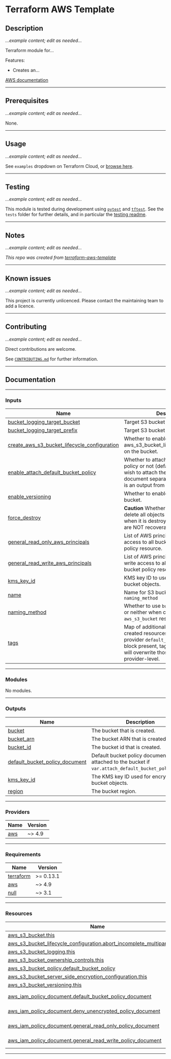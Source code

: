 # Terraform AWS Template

## Description

*...example content; edit as needed...*

Terraform module for...

Features:

 - Creates an...

[AWS documentation](https://docs.aws.amazon.com...)

----
## Prerequisites

*...example content; edit as needed...*

None.

----
## Usage

*...example content; edit as needed...*

See `examples` dropdown on Terraform Cloud, or [browse here](/examples/).

----
## Testing

*...example content; edit as needed...*

This module is tested during development using [`pytest`](https://docs.pytest.org/en/7.2.x/) and [`tftest`](https://pypi.org/project/tftest/). See the `tests` folder for further details, and in particular the [testing readme](./tests/README.md).

----
## Notes

*...example content; edit as needed...*

*This repo was created from [terraform-aws-template](https://github.com/cloudandthings/terraform-aws-template)*


----
## Known issues

*...example content; edit as needed...*

This project is currently unlicenced. Please contact the maintaining team to add a licence.

----
## Contributing

*...example content; edit as needed...*

Direct contributions are welcome.

See [`CONTRIBUTING.md`](./.github/CONTRIBUTING.md) for further information.

<!-- BEGIN_TF_DOCS -->
----
## Documentation

----
### Inputs

| Name | Description | Type | Default | Required |
|------|-------------|------|---------|:--------:|
| <a name="input_bucket_logging_target_bucket"></a> [bucket\_logging\_target\_bucket](#input\_bucket\_logging\_target\_bucket) | Target S3 bucket name for logging. | `string` | `""` | no |
| <a name="input_bucket_logging_target_prefix"></a> [bucket\_logging\_target\_prefix](#input\_bucket\_logging\_target\_prefix) | Target S3 bucket prefix for logging. | `string` | `""` | no |
| <a name="input_create_aws_s3_bucket_lifecycle_configuration"></a> [create\_aws\_s3\_bucket\_lifecycle\_configuration](#input\_create\_aws\_s3\_bucket\_lifecycle\_configuration) | Whether to enable the default aws\_s3\_bucket\_lifecycle\_configuration on the bucket. | `bool` | `true` | no |
| <a name="input_enable_attach_default_bucket_policy"></a> [enable\_attach\_default\_bucket\_policy](#input\_enable\_attach\_default\_bucket\_policy) | Whether to attach the default bucket policy or not (default=true). You may wish to attach the bucket policy document separately, in which case it is an output from this module. | `bool` | `true` | no |
| <a name="input_enable_versioning"></a> [enable\_versioning](#input\_enable\_versioning) | Whether to enable versioning on the bucket. | `bool` | `true` | no |
| <a name="input_force_destroy"></a> [force\_destroy](#input\_force\_destroy) | **Caution** Whether to automatically delete all objects from the bucket when it is destroyed. These objects are NOT recoverable. | `bool` | `false` | no |
| <a name="input_general_read_only_aws_principals"></a> [general\_read\_only\_aws\_principals](#input\_general\_read\_only\_aws\_principals) | List of AWS principals to give read access to all bucket objects via bucket policy resource. | `list(string)` | `[]` | no |
| <a name="input_general_read_write_aws_principals"></a> [general\_read\_write\_aws\_principals](#input\_general\_read\_write\_aws\_principals) | List of AWS principals to give read and write access to all bucket objects via bucket policy resource. | `list(string)` | `[]` | no |
| <a name="input_kms_key_id"></a> [kms\_key\_id](#input\_kms\_key\_id) | KMS key ID to use for encrypting bucket objects. | `string` | `null` | no |
| <a name="input_name"></a> [name](#input\_name) | Name for S3 bucket. Also see `naming_method` | `string` | `null` | no |
| <a name="input_naming_method"></a> [naming\_method](#input\_naming\_method) | Whether to use `bucket`, `bucket_prefix` or neither when creating the `aws_s3_bucket` resource. | `string` | `"BUCKET"` | no |
| <a name="input_tags"></a> [tags](#input\_tags) | Map of additional tags to assign to created resources. If configured with a provider `default_tags` configuration block present, tags with matching keys will overwrite those defined at the provider-level. | `map(string)` | `{}` | no |

----
### Modules

No modules.

----
### Outputs

| Name | Description |
|------|-------------|
| <a name="output_bucket"></a> [bucket](#output\_bucket) | The bucket that is created. |
| <a name="output_bucket_arn"></a> [bucket\_arn](#output\_bucket\_arn) | The bucket ARN that is created. |
| <a name="output_bucket_id"></a> [bucket\_id](#output\_bucket\_id) | The bucket id that is created. |
| <a name="output_default_bucket_policy_document"></a> [default\_bucket\_policy\_document](#output\_default\_bucket\_policy\_document) | Default bucket policy document, attached to the bucket if `var.attach_default_bucket_policy=true`. |
| <a name="output_kms_key_id"></a> [kms\_key\_id](#output\_kms\_key\_id) | The KMS key ID used for encrypting bucket objects. |
| <a name="output_region"></a> [region](#output\_region) | The bucket region. |

----
### Providers

| Name | Version |
|------|---------|
| <a name="provider_aws"></a> [aws](#provider\_aws) | ~> 4.9 |

----
### Requirements

| Name | Version |
|------|---------|
| <a name="requirement_terraform"></a> [terraform](#requirement\_terraform) | >= 0.13.1 |
| <a name="requirement_aws"></a> [aws](#requirement\_aws) | ~> 4.9 |
| <a name="requirement_null"></a> [null](#requirement\_null) | ~> 3.1 |

----
### Resources

| Name | Type |
|------|------|
| [aws_s3_bucket.this](https://registry.terraform.io/providers/hashicorp/aws/latest/docs/resources/s3_bucket) | resource |
| [aws_s3_bucket_lifecycle_configuration.abort_incomplete_multipart_upload](https://registry.terraform.io/providers/hashicorp/aws/latest/docs/resources/s3_bucket_lifecycle_configuration) | resource |
| [aws_s3_bucket_logging.this](https://registry.terraform.io/providers/hashicorp/aws/latest/docs/resources/s3_bucket_logging) | resource |
| [aws_s3_bucket_ownership_controls.this](https://registry.terraform.io/providers/hashicorp/aws/latest/docs/resources/s3_bucket_ownership_controls) | resource |
| [aws_s3_bucket_policy.default_bucket_policy](https://registry.terraform.io/providers/hashicorp/aws/latest/docs/resources/s3_bucket_policy) | resource |
| [aws_s3_bucket_server_side_encryption_configuration.this](https://registry.terraform.io/providers/hashicorp/aws/latest/docs/resources/s3_bucket_server_side_encryption_configuration) | resource |
| [aws_s3_bucket_versioning.this](https://registry.terraform.io/providers/hashicorp/aws/latest/docs/resources/s3_bucket_versioning) | resource |
| [aws_iam_policy_document.default_bucket_policy_document](https://registry.terraform.io/providers/hashicorp/aws/latest/docs/data-sources/iam_policy_document) | data source |
| [aws_iam_policy_document.deny_unencrypted_policy_document](https://registry.terraform.io/providers/hashicorp/aws/latest/docs/data-sources/iam_policy_document) | data source |
| [aws_iam_policy_document.general_read_only_policy_document](https://registry.terraform.io/providers/hashicorp/aws/latest/docs/data-sources/iam_policy_document) | data source |
| [aws_iam_policy_document.general_read_write_policy_document](https://registry.terraform.io/providers/hashicorp/aws/latest/docs/data-sources/iam_policy_document) | data source |

----
<!-- END_TF_DOCS -->
